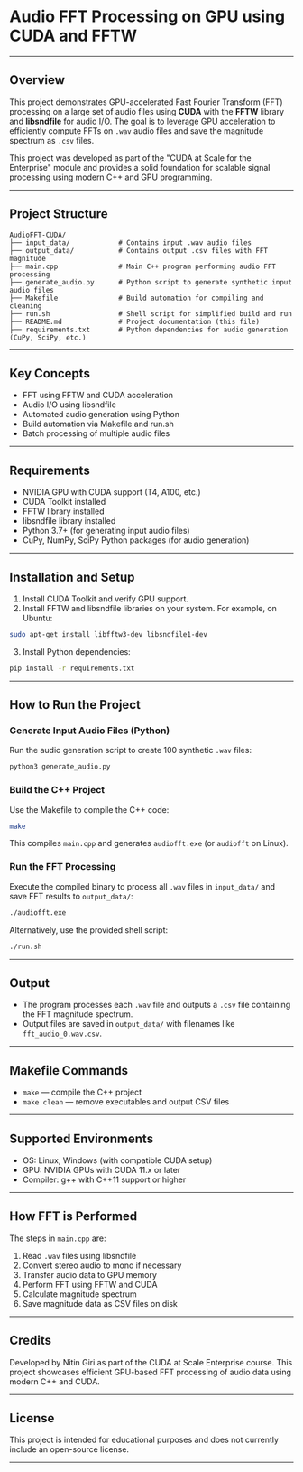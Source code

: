 # Audio FFT Processing on GPU using CUDA and FFTW

---

## Overview

This project demonstrates GPU-accelerated Fast Fourier Transform (FFT) processing on a large set of audio files using **CUDA** with the **FFTW** library and **libsndfile** for audio I/O. The goal is to leverage GPU acceleration to efficiently compute FFTs on `.wav` audio files and save the magnitude spectrum as `.csv` files.

This project was developed as part of the "CUDA at Scale for the Enterprise" module and provides a solid foundation for scalable signal processing using modern C++ and GPU programming.

---

## Project Structure

```
AudioFFT-CUDA/
├── input_data/            # Contains input .wav audio files
├── output_data/           # Contains output .csv files with FFT magnitude
├── main.cpp               # Main C++ program performing audio FFT processing
├── generate_audio.py      # Python script to generate synthetic input audio files
├── Makefile               # Build automation for compiling and cleaning
├── run.sh                 # Shell script for simplified build and run
├── README.md              # Project documentation (this file)
├── requirements.txt       # Python dependencies for audio generation (CuPy, SciPy, etc.)
```

---

## Key Concepts

- FFT using FFTW and CUDA acceleration  
- Audio I/O using libsndfile  
- Automated audio generation using Python  
- Build automation via Makefile and run.sh  
- Batch processing of multiple audio files  

---

## Requirements

- NVIDIA GPU with CUDA support (T4, A100, etc.)  
- CUDA Toolkit installed  
- FFTW library installed  
- libsndfile library installed  
- Python 3.7+ (for generating input audio files)  
- CuPy, NumPy, SciPy Python packages (for audio generation)

---

## Installation and Setup

1. Install CUDA Toolkit and verify GPU support.  
2. Install FFTW and libsndfile libraries on your system. For example, on Ubuntu:

```bash
sudo apt-get install libfftw3-dev libsndfile1-dev
```

3. Install Python dependencies:

```bash
pip install -r requirements.txt
```

---

## How to Run the Project

### Generate Input Audio Files (Python)

Run the audio generation script to create 100 synthetic `.wav` files:

```bash
python3 generate_audio.py
```

### Build the C++ Project

Use the Makefile to compile the C++ code:

```bash
make
```

This compiles `main.cpp` and generates `audiofft.exe` (or `audiofft` on Linux).

### Run the FFT Processing

Execute the compiled binary to process all `.wav` files in `input_data/` and save FFT results to `output_data/`:

```bash
./audiofft.exe
```

Alternatively, use the provided shell script:

```bash
./run.sh
```

---

## Output

- The program processes each `.wav` file and outputs a `.csv` file containing the FFT magnitude spectrum.  
- Output files are saved in `output_data/` with filenames like `fft_audio_0.wav.csv`.

---

## Makefile Commands

- `make` — compile the C++ project  
- `make clean` — remove executables and output CSV files

---

## Supported Environments

- OS: Linux, Windows (with compatible CUDA setup)  
- GPU: NVIDIA GPUs with CUDA 11.x or later  
- Compiler: g++ with C++11 support or higher

---

## How FFT is Performed

The steps in `main.cpp` are:

1. Read `.wav` files using libsndfile  
2. Convert stereo audio to mono if necessary  
3. Transfer audio data to GPU memory  
4. Perform FFT using FFTW and CUDA  
5. Calculate magnitude spectrum  
6. Save magnitude data as CSV files on disk  

---

## Credits

Developed by Nitin Giri as part of the CUDA at Scale Enterprise course. This project showcases efficient GPU-based FFT processing of audio data using modern C++ and CUDA.

---

## License

This project is intended for educational purposes and does not currently include an open-source license.

---

